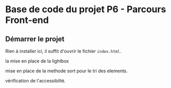 # Base de code du projet P6 - Parcours Front-end

## Démarrer le projet

Rien à installer ici, il suffit d'ouvrir le fichier `index.html`.

la mise en place de la lightbox 

mise en place de la methode sort pour le tri des elements.

vérification de l'accessibilté.